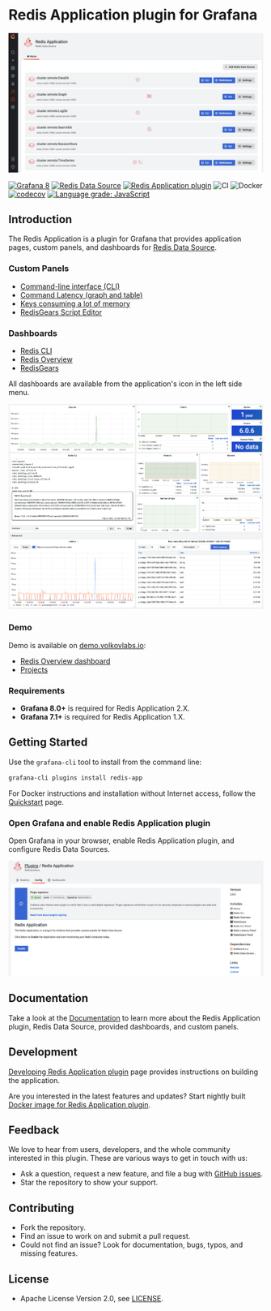 # Redis Application plugin for Grafana

![Application](https://raw.githubusercontent.com/RedisGrafana/grafana-redis-app/master/src/img/redis-app.png)

[![Grafana 8](https://img.shields.io/badge/Grafana-8-orange)](https://www.grafana.com)
[![Redis Data Source](https://img.shields.io/badge/dynamic/json?color=blue&label=Redis%20Data%20Source&query=%24.version&url=https%3A%2F%2Fgrafana.com%2Fapi%2Fplugins%2Fredis-datasource)](https://grafana.com/grafana/plugins/redis-datasource)
[![Redis Application plugin](https://img.shields.io/badge/dynamic/json?color=blue&label=Redis%20Application%20plugin&query=%24.version&url=https%3A%2F%2Fgrafana.com%2Fapi%2Fplugins%2Fredis-app)](https://grafana.com/grafana/plugins/redis-app)
![CI](https://github.com/RedisGrafana/grafana-redis-app/workflows/CI/badge.svg)
![Docker](https://github.com/RedisGrafana/grafana-redis-app/workflows/Docker/badge.svg)
[![codecov](https://codecov.io/gh/RedisGrafana/grafana-redis-app/branch/master/graph/badge.svg?token=15SIRGU8SX)](https://codecov.io/gh/RedisGrafana/grafana-redis-app)
[![Language grade: JavaScript](https://img.shields.io/lgtm/grade/javascript/g/RedisGrafana/grafana-redis-app.svg?logo=lgtm&logoWidth=18)](https://lgtm.com/projects/g/RedisGrafana/grafana-redis-app/context:javascript)

## Introduction

The Redis Application is a plugin for Grafana that provides application pages, custom panels, and dashboards for [Redis Data Source](https://grafana.com/grafana/plugins/redis-datasource).

### Custom Panels

- [Command-line interface (CLI)](https://redisgrafana.github.io/redis-app/panels/redis-cli-panel/)
- [Command Latency (graph and table)](https://redisgrafana.github.io/redis-app/panels/redis-latency-panel/)
- [Keys consuming a lot of memory](https://redisgrafana.github.io/redis-app/panels/redis-keys-panel/)
- [RedisGears Script Editor](https://redisgrafana.github.io/redis-app/panels/redis-gears-panel/)

### Dashboards

- [Redis CLI](https://redisgrafana.github.io/redis-app/dashboards/cli/)
- [Redis Overview](https://redisgrafana.github.io/redis-app/dashboards/overview/)
- [RedisGears](https://redisgrafana.github.io/redis-app/dashboards/redis-gears/)

All dashboards are available from the application's icon in the left side menu.

![Redis-CLI-Dashboards](https://raw.githubusercontent.com/RedisGrafana/grafana-redis-app/master/src/img/redis-cli-dashboard.png)

### Demo

Demo is available on [demo.volkovlabs.io](https://demo.volkovlabs.io):

- [Redis Overview dashboard](https://demo.volkovlabs.io/d/TgibHBv7z/redis-overview?orgId=1&refresh=1h)
- [Projects](https://demo.volkovlabs.io)

### Requirements

- **Grafana 8.0+** is required for Redis Application 2.X.
- **Grafana 7.1+** is required for Redis Application 1.X.

## Getting Started

Use the `grafana-cli` tool to install from the command line:

```bash
grafana-cli plugins install redis-app
```

For Docker instructions and installation without Internet access, follow the [Quickstart](https://redisgrafana.github.io/quickstart/) page.

### Open Grafana and enable Redis Application plugin

Open Grafana in your browser, enable Redis Application plugin, and configure Redis Data Sources.

![Enable](https://raw.githubusercontent.com/RedisGrafana/grafana-redis-app/master/src/img/enable.png)

## Documentation

Take a look at the [Documentation](https://redisgrafana.github.io/redis-app/overview/) to learn more about the Redis Application plugin, Redis Data Source, provided dashboards, and custom panels.

## Development

[Developing Redis Application plugin](https://redisgrafana.github.io/development/redis-app/) page provides instructions on building the application.

Are you interested in the latest features and updates? Start nightly built [Docker image for Redis Application plugin](https://redisgrafana.github.io/development/images/).

## Feedback

We love to hear from users, developers, and the whole community interested in this plugin. These are various ways to get in touch with us:

- Ask a question, request a new feature, and file a bug with [GitHub issues](https://github.com/RedisGrafana/grafana-redis-app/issues/new/choose).
- Star the repository to show your support.

## Contributing

- Fork the repository.
- Find an issue to work on and submit a pull request.
- Could not find an issue? Look for documentation, bugs, typos, and missing features.

## License

- Apache License Version 2.0, see [LICENSE](https://github.com/RedisGrafana/grafana-redis-app/blob/master/LICENSE).
